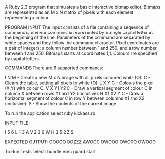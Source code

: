 A Ruby 2.3 program that simulates a basic interactive bitmap editor. Bitmaps
are represented as an M x N matrix of pixels with each element representing a colour.

PROGRAM INPUT 
The input consists of a file containing a sequence of commands, where a command is represented by a single capital letter at the beginning of the line. Parameters of the command are separated by white spaces and they follow the command character.
Pixel coordinates are a pair of integers: a column number between 1 and 250, and a row number between 1 and 250. Bitmaps starts at coordinates 1,1. Colours are specified by capital letters.


COMMANDS
There are 6 supported commands:

I N M - Create a new M x N image with all pixels coloured white (O).
C - Clears the table, setting all pixels to white (O).
L X Y C - Colours the pixel (X,Y) with colour C.
V X Y1 Y2 C - Draw a vertical segment of colour C in column X between rows Y1 and Y2 (inclusive).
H X1 X2 Y C - Draw a horizontal segment of colour C in row Y between columns X1 and X2 (inclusive).
S - Show the contents of the current image


To run the application select ruby kickass.rb

INPUT FILE: 

I 5 6 
L 1 3 A 
V 2 3 6 W 
H 3 5 2 Z 
S

EXPECTED OUTPUT:
OOOOO
OOZZZ
AWOOO
OWOOO
OWOOO
OWOOO

To Run Tests select: bundle exec guard start


